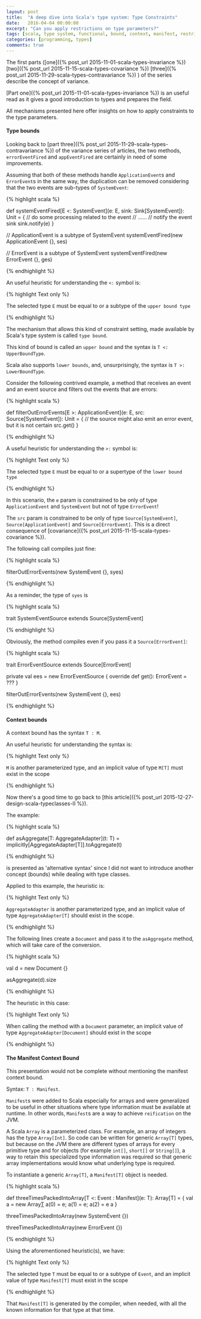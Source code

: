 ```yaml
---
layout: post
title:  "A deep dive into Scala's type system: Type Constraints"
date:   2016-04-04 00:00:00
excerpt: "Can you apply restrictions on type parameters?"
tags: [scala, type system, functional, bound, context, manifest, restrict]
categories: [programming, types]
comments: true
---
```


The first parts ([one]({% post_url 2015-11-01-scala-types-invariance %})
[two]({% post_url 2015-11-15-scala-types-covariance %})
[three]({% post_url 2015-11-29-scala-types-contravariance %})
) of the series describe the concept of variance.

[Part one]({% post_url 2015-11-01-scala-types-invariance %}) is an useful
read as it gives a good introduction to types and prepares the field.

All mechanisms presented here offer insights on how to apply constraints to the
type parameters.

#### Type bounds

Looking back to [part three]({% post_url 2015-11-29-scala-types-contravariance %})
of the variance series of articles, the two methods, `errorEventFired` and
`appEventFired` are certainly in need of some improvements.

Assuming that both of these methods handle `ApplicationEvent`s and `ErrorEvent`s
in the same way, the duplication can be removed considering that the two events
are sub-types of `SystemEvent`:

{% highlight scala %}

def systemEventFired[E <: SystemEvent](e: E, sink: Sink[SystemEvent]): Unit = {
  // do some processing related to the event
  // ......
  // notify the event sink
  sink.notify(e)
}

// ApplicationEvent is a subtype of SystemEvent
systemEventFired(new ApplicationEvent {}, ses)

// ErrorEvent is a subtype of SystemEvent
systemEventFired(new ErrorEvent {}, ges)

{% endhighlight %}

An useful heuristic for understanding the `<:` symbol is:

{% highlight Text only %}

The selected type `E` must be equal to or a subtype of the `upper bound type`

{% endhighlight %}

The mechanism that allows this kind of constraint setting, made available by
Scala's type system is called `type bound`.

This kind of bound is called an `upper bound` and the syntax is
`T <: UpperBoundType`.

Scala also supports `lower bounds`, and, unsurprisingly, the syntax is
`T >: LowerBoundType`.

Consider the following contrived example, a method that receives an event and an
event source and filters out the events that are errors:

{% highlight scala %}

def filterOutErrorEvents[E >: ApplicationEvent](e: E, src: Source[SystemEvent]): Unit = {
  // the source might also emit an error event, but it is not certain
  src.get()
}

{% endhighlight %}

A useful heuristic for understanding the `>:` symbol is:

{% highlight Text only %}

The selected type `E` must be equal to or a supertype of the `lower bound type`

{% endhighlight %}

In this scenario, the `e` param is constrained to be only of type
`ApplicationEvent` and `SystemEvent` but not of type `ErrorEvent`!

The `src` param is constrained to be only of type `Source[SystemEvent]`,
`Source[ApplicationEvent]` and `Source[ErrorEvent]`. This is a direct
consequence of [covariance]({% post_url 2015-11-15-scala-types-covariance %}).

The following call compiles just fine:

{% highlight scala %}

filterOutErrorEvents(new SystemEvent {}, syes)

{% endhighlight %}

As a reminder, the type of `syes` is

{% highlight scala %}

trait SystemEventSource extends Source[SystemEvent]

{% endhighlight %}

Obviously, the method compiles even if you pass it a `Source[ErrorEvent]`:

{% highlight scala %}

trait ErrorEventSource extends Source[ErrorEvent]

private val ees = new ErrorEventSource {
  override def get(): ErrorEvent = ???
}

filterOutErrorEvents(new SystemEvent {}, ees)

{% endhighlight %}

#### Context bounds

A context bound has the syntax `T : M`.

An useful heuristic for understanding the syntax is:

{% highlight Text only %}

`M` is another parameterized type, and an implicit value of type `M[T]` must
exist in the scope

{% endhighlight %}

Now there's a good time to go back to
[this article]({% post_url 2015-12-27-design-scala-typeclasses-II %}).

The example:

{% highlight scala %}

def asAggregate[T: AggregateAdapter](t: T) = implicitly[AggregateAdapter[T]].toAggregate(t)

{% endhighlight %}

is presented as 'alternative syntax' since I did not want to introduce another
concept (bounds) while dealing with type classes.

Applied to this example, the heuristic is:

{% highlight Text only %}

`AggregateAdapter` is another parameterized type, and an implicit value of type
`AggregateAdapter[T]` should exist in the scope.

{% endhighlight %}

The following lines create a `Document` and pass it to the `asAggregate` method,
which will take care of the conversion.

{% highlight scala %}

val d = new Document {}

asAggregate(d).size

{% endhighlight %}


The heuristic in this case:

{% highlight Text only %}

When calling the method with a `Document` parameter, an implicit value of type
`AggregateAdapter[Document]` should exist in the scope

{% endhighlight %}

#### The Manifest Context Bound

This presentation would not be complete without mentioning the manifest context
bound.

Syntax: `T : Manifest`.

`Manifest`s were added to Scala especially for arrays and were generalized to be
useful in other situations where type information must be available at runtime.
In other words, `Manifest`s are a way to achieve `reification` on the JVM.

A Scala `Array` is a parameterized class. For example, an array of integers has
the type `Array[Int]`. So code can be written for generic `Array[T]` types, but
because on the JVM there are different types of arrays for every primitive type
and for objects (for example `int[]`, `short[]` or `String[]`), a way to retain
this specialized type information was required so that generic array
implementations would know what underlying type is required.

To instantiate a generic `Array[T]`, a `Manifest[T]` object is needed.

{% highlight scala %}

def threeTimesPackedIntoArray[T <: Event : Manifest](e: T): Array[T] = {
  val a = new Array[T](3)
  a(0) = e; a(1) = e; a(2) = e
  a
}

threeTimesPackedIntoArray(new SystemEvent {})

threeTimesPackedIntoArray(new ErrorEvent {})

{% endhighlight %}

Using the aforementioned heuristic(s), we have:

{% highlight Text only %}

The selected type `T` must be equal to or a subtype of `Event`, and an implicit
value of type `Manifest[T]` must exist in the scope

{% endhighlight %}

That `Manifest[T]` is generated by the compiler, when needed, with all the
known information for that type at that time.
